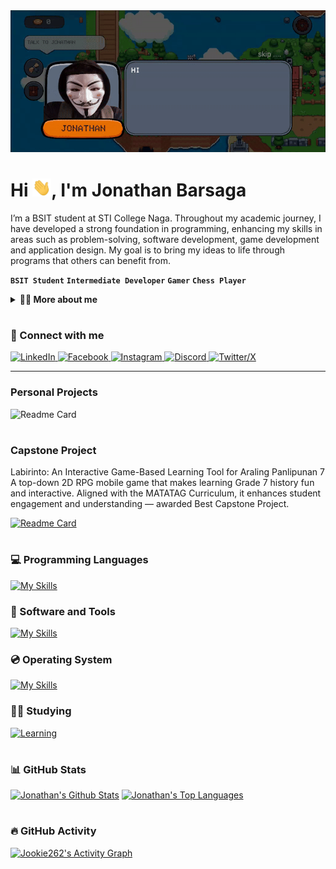 <!--
**J-Bars/J-Bars** is a ✨ _special_ ✨ repository because its `README.md` (this file) appears on your GitHub profile.

Here are some ideas to get you started:

- 🔭 I’m currently working on ...
- 🌱 I’m currently learning ...
- 👯 I’m looking to collaborate on ...
- 🤔 I’m looking for help with ...
- 💬 Ask me about ...
- 📫 How to reach me: ...
- 😄 Pronouns: ...
- ⚡ Fun fact: ...
-->

<div align="center">
  <img src="/img/intro.gif">
</div>

<h1 align="left">Hi <img src="/img/wave.gif" width="30px">, I'm Jonathan Barsaga</h1>

I’m a BSIT student at STI College Naga. Throughout my academic journey, I have developed a strong foundation in programming, enhancing my skills in areas such as problem-solving, software development, game development and application design. My goal is to bring my ideas to life through programs that others can benefit from.

**`BSIT Student`**
**`Intermediate Developer`** 
**`Gamer`**
**`Chess Player`**

<details>
  <summary><strong>👨‍🦱 More about me </strong></summary>

- 🔭 I’m currently working on my developer portfolio.
- 🌱 I’m currently learning web development.
- 👯 I’m looking to collaborate on game development projects.
- 🤔 I’m looking for help in enhancing my game development skills.
- 💬 Ask me about my programming journey.
- 📫 How to reach me: jb.jonathanbarsaga@gmail.com
    
</details>

#

### 🔗 Connect with me

<div align="left">
  <a href="https://www.linkedin.com/in/jonathan-barsaga-637b28283">
    <img alt="LinkedIn" src="https://img.shields.io/badge/LinkedIn-0a66c2?style=for-the-badge&logo=Linkedin&logoColor=%23ffffff">
  </a>
  <a href="https://www.facebook.com/profile.php?id=61550976327746">
    <img alt="Facebook" src="https://img.shields.io/badge/Facebook-3b5998?style=for-the-badge&logo=Facebook&logoColor=%23ffffff">
  </a>
  <a href="https://www.instagram.com/jonathanbarsaga/?igsh=czZ1bHMzZzdqanZv">
    <img alt="Instagram" src="https://img.shields.io/badge/Instagram-e1306c?style=for-the-badge&logo=Instagram&logoColor=%23ffffff">
  </a>
  <a href="https://discord.gg/6TH36sw2">
    <img alt="Discord" src="https://img.shields.io/badge/Discord-7289da?style=for-the-badge&logo=Discord&logoColor=%23ffffff">
  </a>
  <a href="https://x.com/jbarsaga3">
    <img alt="Twitter/X" src="https://img.shields.io/badge/Twitter%2FX-14171A?style=for-the-badge&logo=X&logoColor=%23ffffff">
  </a>
</div>

---

### Personal Projects

![Readme Card](https://github-readme-stats.vercel.app/api/pin/?username=J-Bars&repo=J-Bars&theme=dark&hide_border=true&bg_color=242938)

#

### Capstone Project
Labirinto: An Interactive Game-Based Learning Tool for Araling Panlipunan 7
A top-down 2D RPG mobile game that makes learning Grade 7 history fun and interactive. Aligned with the MATATAG Curriculum, it enhances student engagement and understanding — awarded Best Capstone Project.

[![Readme Card](https://github-readme-stats.vercel.app/api/pin/?username=manifesters&repo=Labirinto&theme=dark&hide_border=true&bg_color=242938&show_owner=true)](https://github.com/manifesters/Labirinto)

#

### 💻 Programming Languages
[![My Skills](https://skillicons.dev/icons?i=cs,java,py)](https://skillicons.dev)

### 🧰 Software and Tools
[![My Skills](https://skillicons.dev/icons?i=unity,androidstudio,vscode,visualstudio,blender,git,github,xd)](https://skillicons.dev)

### 💿 Operating System
[![My Skills](https://skillicons.dev/icons?i=linux,arch,mint,ubuntu,windows)](https://skillicons.dev)

### 👨‍💻 Studying
[![Learning](https://skillicons.dev/icons?i=html,css)](https://skillicons.dev)

#

### 📊 GitHub Stats

<a href="https://github.com/J-Bars" target="_blank"><img alt="Jonathan's Github Stats" src="https://github-readme-stats.vercel.app/api?username=J-Bars&show_icons=true&theme=dark&bg_color=242938&hide_border=true" layout=compact/></a>
<a href="https://github.com/J-Bars"><img alt="Jonathan's Top Languages" src="https://github-readme-stats.vercel.app/api/top-langs/?username=J-Bars&show_icons=true&theme=dark&bg_color=242938&hide_border=true" layout=donut-vertical/></a>

  <!-- ![Jonathan's GitHub stats](https://github-readme-stats.vercel.app/api?username=J-Bars&show_icons=true&theme=dark&hide_border=true&bg_color=1F222E&border_radius=20) -->

  <!-- ![Jonathan's GitHub Streak](https://github-readme-stats.vercel.app/api/top-langs/?username=J-Bars&&show_icons=true&theme=dark&hide_border=true&bg_color=1F222E&border_radius=20) -->

#

### 🔥 GitHub Activity
<a href="https://github.com/ashutosh00710/github-readme-activity-graph" target="_blank"><img alt="Jookie262's Activity Graph" src="https://github-readme-activity-graph.vercel.app/graph?username=J-Bars&bg_color=242938&title_color=ffffff&color=76fa95&line=76fa95&point=ffffff&hide_border=true&area=true&area_color=76fa95" /></a>
